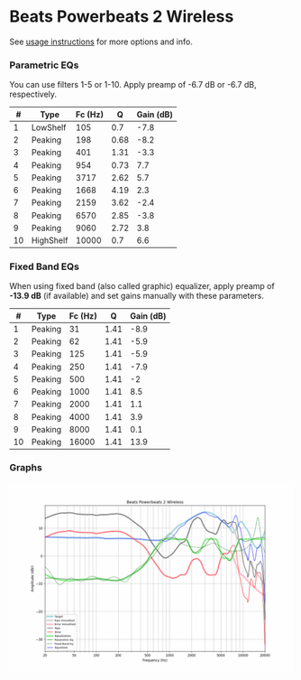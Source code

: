 # Beats Powerbeats 2 Wireless
See [usage instructions](https://github.com/jaakkopasanen/AutoEq#usage) for more options and info.

### Parametric EQs
You can use filters 1-5 or 1-10. Apply preamp of -6.7 dB or -6.7 dB, respectively.

|   # | Type      |   Fc (Hz) |    Q |   Gain (dB) |
|-----|-----------|-----------|------|-------------|
|   1 | LowShelf  |       105 | 0.7  |        -7.8 |
|   2 | Peaking   |       198 | 0.68 |        -8.2 |
|   3 | Peaking   |       401 | 1.31 |        -3.3 |
|   4 | Peaking   |       954 | 0.73 |         7.7 |
|   5 | Peaking   |      3717 | 2.62 |         5.7 |
|   6 | Peaking   |      1668 | 4.19 |         2.3 |
|   7 | Peaking   |      2159 | 3.62 |        -2.4 |
|   8 | Peaking   |      6570 | 2.85 |        -3.8 |
|   9 | Peaking   |      9060 | 2.72 |         3.8 |
|  10 | HighShelf |     10000 | 0.7  |         6.6 |

### Fixed Band EQs
When using fixed band (also called graphic) equalizer, apply preamp of **-13.9 dB** (if available) and set gains manually with these parameters.

|   # | Type    |   Fc (Hz) |    Q |   Gain (dB) |
|-----|---------|-----------|------|-------------|
|   1 | Peaking |        31 | 1.41 |        -8.9 |
|   2 | Peaking |        62 | 1.41 |        -5.9 |
|   3 | Peaking |       125 | 1.41 |        -5.9 |
|   4 | Peaking |       250 | 1.41 |        -7.9 |
|   5 | Peaking |       500 | 1.41 |        -2   |
|   6 | Peaking |      1000 | 1.41 |         8.5 |
|   7 | Peaking |      2000 | 1.41 |         1.1 |
|   8 | Peaking |      4000 | 1.41 |         3.9 |
|   9 | Peaking |      8000 | 1.41 |         0.1 |
|  10 | Peaking |     16000 | 1.41 |        13.9 |

### Graphs
![](./Beats%20Powerbeats%202%20Wireless.png)
